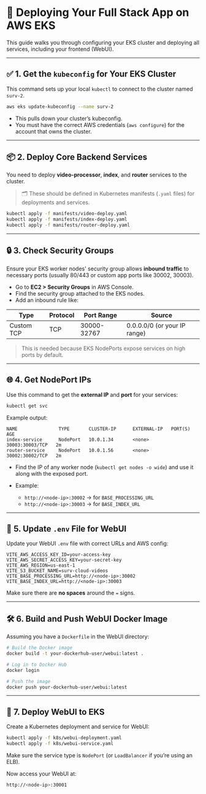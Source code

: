 # 🚀 Deploying Your Full Stack App on AWS EKS

This guide walks you through configuring your EKS cluster and deploying all services, including your frontend (WebUI).

---

## ✅ 1. Get the `kubeconfig` for Your EKS Cluster

This command sets up your local `kubectl` to connect to the cluster named `surv-2`.

```bash
aws eks update-kubeconfig --name surv-2
```

* This pulls down your cluster’s kubeconfig.
* You must have the correct AWS credentials (`aws configure`) for the account that owns the cluster.

---

## 📦 2. Deploy Core Backend Services

You need to deploy **video-processor**, **index**, and **router** services to the cluster.

> 🗂 These should be defined in Kubernetes manifests (`.yaml` files) for deployments and services.

```bash
kubectl apply -f manifests/video-deploy.yaml
kubectl apply -f manifests/index-deploy.yaml
kubectl apply -f manifests/router-deploy.yaml
```

---

## 🔒 3. Check Security Groups

Ensure your EKS worker nodes' security group allows **inbound traffic** to necessary ports (usually 80/443 or custom app ports like 30002, 30003).

* Go to **EC2 > Security Groups** in AWS Console.
* Find the security group attached to the EKS nodes.
* Add an inbound rule like:

| Type       | Protocol | Port Range  | Source                       |
| ---------- | -------- | ----------- | ---------------------------- |
| Custom TCP | TCP      | 30000-32767 | 0.0.0.0/0 (or your IP range) |

> This is needed because EKS NodePorts expose services on high ports by default.

---

## 🌐 4. Get NodePort IPs

Use this command to get the **external IP** and **port** for your services:

```bash
kubectl get svc
```

Example output:

```
NAME               TYPE       CLUSTER-IP      EXTERNAL-IP   PORT(S)           AGE
index-service      NodePort   10.0.1.34       <none>        30003:30003/TCP   2m
router-service     NodePort   10.0.1.56       <none>        30002:30002/TCP   2m
```

* Find the IP of any worker node (`kubectl get nodes -o wide`) and use it along with the exposed port.
* Example:

  * `http://<node-ip>:30002` → for `BASE_PROCESSING_URL`
  * `http://<node-ip>:30003` → for `BASE_INDEX_URL`

---

## 📝 5. Update `.env` File for WebUI

Update your WebUI `.env` file with correct URLs and AWS config:

```dotenv
VITE_AWS_ACCESS_KEY_ID=your-access-key
VITE_AWS_SECRET_ACCESS_KEY=your-secret-key
VITE_AWS_REGION=us-east-1
VITE_S3_BUCKET_NAME=surv-cloud-videos
VITE_BASE_PROCESSING_URL=http://<node-ip>:30002
VITE_BASE_INDEX_URL=http://<node-ip>:30003
```

Make sure there are **no spaces** around the `=` signs.

---

## 🛠 6. Build and Push WebUI Docker Image

Assuming you have a `Dockerfile` in the WebUI directory:

```bash
# Build the Docker image
docker build -t your-dockerhub-user/webui:latest .

# Log in to Docker Hub
docker login

# Push the image
docker push your-dockerhub-user/webui:latest
```

---

## 🚢 7. Deploy WebUI to EKS

Create a Kubernetes deployment and service for WebUI:

```bash
kubectl apply -f k8s/webui-deployment.yaml
kubectl apply -f k8s/webui-service.yaml
```

Make sure the service type is `NodePort` (or `LoadBalancer` if you’re using an ELB).

Now access your WebUI at:

```bash
http://<node-ip>:30001
```